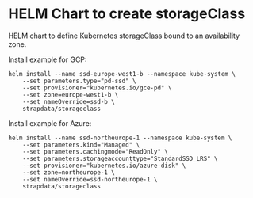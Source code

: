 # HELM Chart to create storageClass

HELM chart to define Kubernetes storageClass bound to an availability zone.

Install example for GCP:

```
helm install --name ssd-europe-west1-b --namespace kube-system \
    --set parameters.type="pd-ssd" \
    --set provisioner="kubernetes.io/gce-pd" \
    --set zone=europe-west1-b \
    --set nameOverride=ssd-b \
    strapdata/storageclass
```

Install example for Azure:

```
helm install --name ssd-northeurope-1 --namespace kube-system \
    --set parameters.kind="Managed" \
    --set parameters.cachingmode="ReadOnly" \
    --set parameters.storageaccounttype="StandardSSD_LRS" \
    --set provisioner="kubernetes.io/azure-disk" \
    --set zone=northeurope-1 \
    --set nameOverride=ssd-northeurope-1 \
    strapdata/storageclass
```